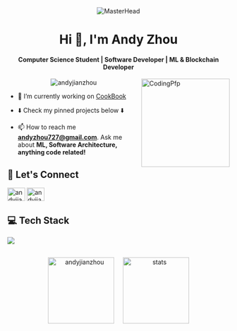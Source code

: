 <!-- Make a masterhead -->
<div align="center">
  <img src="https://imgur.com/oPMKj3z.gif" alt="MasterHead">
</div>

<h1 align="center">Hi 👋, I'm Andy Zhou</h1>
<h4 align="center">Computer Science Student | Software Developer | ML & Blockchain Developer</h4>
<img align="right" alt="CodingPfp" width="200" src="https://media.tenor.com/lNtmoshuUI8AAAAi/bahroo-hacker.gif">

<p align="center"> <img src="https://komarev.com/ghpvc/?username=andyjianzhou&label=Profile%20views&color=00D100&style=for-the-badge" alt="andyjianzhou" /> </p>

<!-- <p align="left"> <a href="https://github.com/ryo-ma/github-profile-trophy"><img src="https://github-profile-trophy.vercel.app/?username=andyjianzhou" alt="andyjianzhou" /></a> </p> -->

- 🔭 I’m currently working on [CookBook](https://github.com/andyjianzhou/CookBook)

- ⬇️ Check my pinned projects below ⬇️

- 📫 How to reach me **andyzhou727@gmail.com**. Ask me about **ML, Software Architecture, anything code related!**

<h2 align="left">🤝 Let's Connect</h2>
<p align="left">
<a href="https://www.linkedin.com/in/andy-zhou-3a1a47201/" target="blank"><img align="center" src="https://raw.githubusercontent.com/rahuldkjain/github-profile-readme-generator/master/src/images/icons/Social/linked-in-alt.svg" alt="andyjianzhou" height="30" width="40" /></a>
<a href="https://kaggle.com/andyjianzhou" target="blank"><img align="center" src="https://raw.githubusercontent.com/rahuldkjain/github-profile-readme-generator/master/src/images/icons/Social/kaggle.svg" alt="andyjianzhou" height="30" width="40" /></a>
</p>

<h2 align="left">💻 Tech Stack</h2>
<div align="left">
  <a href="https://skillicons.dev">
    <img src="https://skillicons.dev/icons?i=python,java,c,cpp,css,django,flask,firebase,aws,git,graphql,html,js,linux,mysql,opencv,pytorch,react,ts,docker,redis,tensorflow,matlab,postgres" />
  </a>
</div>
<div align="center" style="display: flex; justify-content: center; align-items: center; gap: 20px; flex-wrap: wrap; margin-top: 30px;">
    <img src="https://github-readme-stats-sigma-five.vercel.app/api?username=andyjianzhou&show_icons=true&theme=dark&hide_border=false" alt="andyjianzhou" height="150px"/>
    <img src="https://github-readme-streak-stats.herokuapp.com/?user=andyjianzhou&theme=dark&hide_border=false" alt="stats" height="150px"/>
</div>
